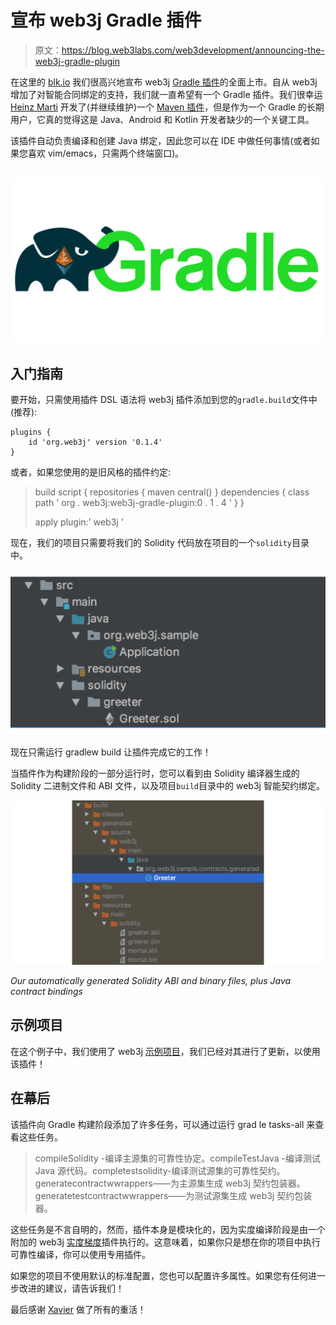 # 宣布 web3j Gradle 插件

> 原文：<https://blog.web3labs.com/web3development/announcing-the-web3j-gradle-plugin>

在这里的 [blk.io](https://blk.io/) 我们很高兴地宣布 web3j [Gradle 插件](https://github.com/web3j/web3j-gradle-plugin)的全面上市。自从 web3j 增加了对智能合同绑定的支持，我们就一直希望有一个 Gradle 插件。我们很幸运 [Heinz Marti](https://github.com/h2mch) 开发了(并继续维护)一个 [Maven 插件](https://github.com/web3j/web3j-maven-plugin)，但是作为一个 Gradle 的长期用户，它真的觉得这是 Java、Android 和 Kotlin 开发者缺少的一个关键工具。

该插件自动负责编译和创建 Java 绑定，因此您可以在 IDE 中做任何事情(或者如果您喜欢 vim/emacs，只需两个终端窗口)。

## ![Web3j Gradle plugin](img/16639deca75704da8a9865706d40dff8.png)

## 入门指南

要开始，只需使用插件 DSL 语法将 web3j 插件添加到您的`gradle.build`文件中(推荐):

```
plugins {
    id 'org.web3j' version '0.1.4'
}
```

或者，如果您使用的是旧风格的插件约定:

> build script {
> repositories {
> maven central()
> }
> dependencies {
> class path ' org . web3j:web3j-gradle-plugin:0 . 1 . 4 '
> }
> }
> 
> apply plugin:' web3j '

现在，我们的项目只需要将我们的 Solidity 代码放在项目的一个`solidity`目录中。

![Run gradlew build](img/c64ff02d30ee31f4ed0fb2542c825d3c.png)

现在只需运行 gradlew build 让插件完成它的工作！

当插件作为构建阶段的一部分运行时，您可以看到由 Solidity 编译器生成的 Solidity 二进制文件和 ABI 文件，以及项目`build`目录中的 web3j 智能契约绑定。

![Solidity ABI and binary files, plus Java contract bindings](img/3732f30ece22c0246c328007c20cfc08.png)

*Our automatically generated Solidity ABI and binary files, plus Java contract bindings*

## 示例项目

在这个例子中，我们使用了 web3j [示例项目](https://github.com/web3j/sample-project-gradle)，我们已经对其进行了更新，以使用该插件！

## 在幕后

该插件向 Gradle 构建阶段添加了许多任务，可以通过运行 grad le tasks-all 来查看这些任务。

> compileSolidity -编译主源集的可靠性协定。compileTestJava -编译测试 Java 源代码。completestsolidity-编译测试源集的可靠性契约。
> generatecontractwwrappers——为主源集生成 web3j 契约包装器。
> generatetestcontractwwrappers——为测试源集生成 web3j 契约包装器。

这些任务是不言自明的，然而，插件本身是模块化的，因为实度编译阶段是由一个附加的 web3j [实度梯度](https://github.com/web3j/solidity-gradle-plugin)插件执行的。这意味着，如果你只是想在你的项目中执行可靠性编译，你可以使用专用插件。

如果您的项目不使用默认的标准配置，您也可以配置许多属性。如果您有任何进一步改进的建议，请告诉我们！

最后感谢 [Xavier](https://github.com/xaviarias) 做了所有的重活！